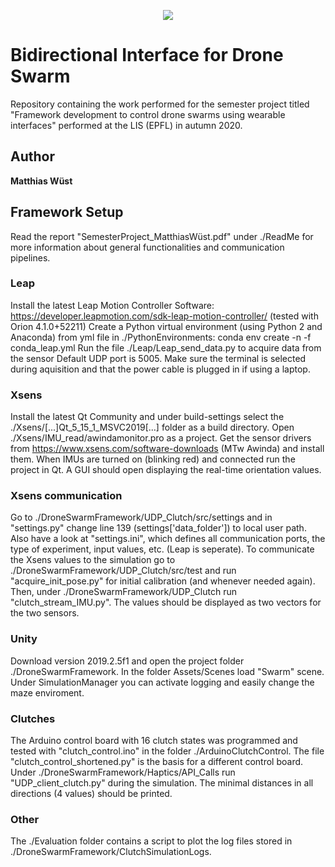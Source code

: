 <p align="center">
  <img src=https://github.com/medioman22/Bidirectional_Interface/tree/Matthias/ReadMe>
</p>

# Bidirectional Interface for Drone Swarm
Repository containing the work performed for the semester project titled "Framework development to control drone
swarms using wearable interfaces" performed at the LIS (EPFL) in autumn 2020.

## Author

**Matthias Wüst**

## Framework Setup
Read the report "SemesterProject_MatthiasWüst.pdf" under ./ReadMe for more information about general functionalities and communication pipelines.

### Leap
Install the latest Leap Motion Controller Software: https://developer.leapmotion.com/sdk-leap-motion-controller/ (tested with Orion 4.1.0+52211)
Create a Python virtual environment (using Python 2 and Anaconda) from yml file in ./PythonEnvironments: conda env create -n <name> -f conda_leap.yml
Run the file ./Leap/Leap_send_data.py to acquire data from the sensor
Default UDP port is 5005. Make sure the terminal is selected during aquisition and that the power cable is plugged in if using a laptop.

### Xsens
Install the latest Qt Community and under build-settings select the ./Xsens/[...]Qt_5_15_1_MSVC2019[...] folder as a build directory.
Open ./Xsens/IMU_read/awindamonitor.pro as a project.
Get the sensor drivers from https://www.xsens.com/software-downloads (MTw Awinda) and install them.
When IMUs are turned on (blinking red) and connected run the project in Qt. A GUI should open displaying the real-time orientation values.

### Xsens communication
Go to ./DroneSwarmFramework/UDP_Clutch/src/settings and in "settings.py" change line 139 (settings['data_folder']) to local user path.
Also have a look at "settings.ini", which defines all communication ports, the type of experiment, input values, etc. (Leap is seperate).
To communicate the Xsens values to the simulation go to ./DroneSwarmFramework/UDP_Clutch/src/test and run "acquire_init_pose.py" for initial calibration (and whenever needed again).
Then, under ./DroneSwarmFramework/UDP_Clutch run "clutch_stream_IMU.py". The values should be displayed as two vectors for the two sensors.

### Unity
Download version 2019.2.5f1 and open the project folder ./DroneSwarmFramework.
In the folder Assets/Scenes load "Swarm" scene.
Under SimulationManager you can activate logging and easily change the maze enviroment.

### Clutches
The Arduino control board with 16 clutch states was programmed and tested with "clutch_control.ino" in the folder ./ArduinoClutchControl. The file "clutch_control_shortened.py" is the basis for a different control board.
Under ./DroneSwarmFramework/Haptics/API_Calls run "UDP_client_clutch.py" during the simulation. The minimal distances in all directions (4 values) should be printed.

### Other
The ./Evaluation folder contains a script to plot the log files stored in ./DroneSwarmFramework/ClutchSimulationLogs.
